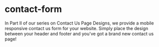 # contact-form
In Part II of our series on Contact Us Page Designs, we provide a mobile responsive contact us form for your website. Simply place the design between your header and footer and you've got a brand new contact us page!

